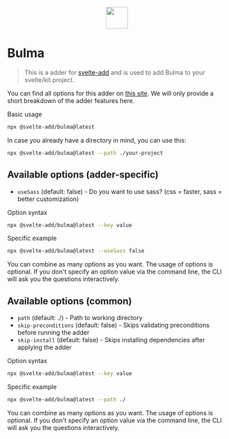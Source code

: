 
<p align="center">
    <img src="https://svelte-add.com/adder/bulma/logo.svg" height="50" />
</p>

# Bulma

> This is a adder for [svelte-add](https://svelte-add.com) and is used to add Bulma to your svelte/kit project.

You can find all options for this adder on [this site](https://svelte-add.com/adder/bulma). We will only provide a short breakdown of the adder features here.

Basic usage
```sh
npx @svelte-add/bulma@latest
```

In case you already have a directory in mind, you can use this:
```sh
npx @svelte-add/bulma@latest --path ./your-project
```


## Available options (adder-specific)

    
- `useSass` (default: false) - Do you want to use sass? (css = faster, sass = better customization)


Option syntax
```sh
npx @svelte-add/bulma@latest --key value
```

Specific example
```sh
npx @svelte-add/bulma@latest --useSass false
```

You can combine as many options as you want. The usage of options is optional. If you don't specify an option value via the command line, the CLI will ask you the questions interactively.



## Available options (common)

    
- `path` (default: ./) - Path to working directory
- `skip-preconditions` (default: false) - Skips validating preconditions before running the adder
- `skip-install` (default: false) - Skips installing dependencies after applying the adder


Option syntax
```sh
npx @svelte-add/bulma@latest --key value
```

Specific example
```sh
npx @svelte-add/bulma@latest --path ./
```

You can combine as many options as you want. The usage of options is optional. If you don't specify an option value via the command line, the CLI will ask you the questions interactively.

